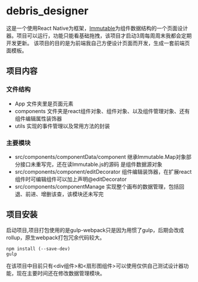 # debris_designer
这是一个使用React Native为框架，[Immutable](https://github.com/facebook/immutable-js/)为组件数据结构的一个页面设计器。项目可以运行，功能只能看基础拖拽，该项目才启动3周每周周末我都会定期开发更新。
该项目的目的是为前端我自己方便设计页面而开发，生成一套前端页面模板。

## 项目内容

### 文件结构
* App 文件夹里是页面元素
* components 文件夹是react组件对象、组件对象、以及组件管理对象、还有组件编辑属性装饰器
* utils 实现的事件管理以及常用方法的封装

### 主要模块
* src/components/componentData/component 继承Immutable.Map对象部分接口未重写完，还在读Immutable.js的源码 是组件数据源对象
* src/components/component/editDecorator 组件编辑装饰器，在扩展react组件时可编辑组件可以加上声明@editDecorator
* src/components/componentManage 实现整个画布的数据管理，包括回退、前进、增删该查，该模块还未写完

## 项目安装
   启动项目,项目打包使用的是gulp-webpack只是因为用惯了gulp，后期会改成rollup，原生webpack打包冗余代码较大。
```
npm install (--save-dev)
gulp
```

在该项目中目前只有<div组件>和<扇形图组件>可以使用仅供自己测试设计器功能，现在主要时间还在修改数据管理模块。
